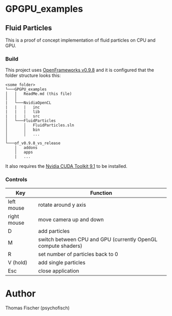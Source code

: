 # GPGPU_examples

## Fluid Particles
This is a proof of concept implementation of fluid particles on CPU and GPU.

### Build
This project uses [OpenFrameworks v0.9.8](http://openframeworks.cc/versions/v0.9.8/of_v0.9.8_vs_release.zip) and it is configured that the folder structure looks this:
```
<some folder>
└───GPGPU_examples
│   │   ReadMe.md (this file)
│   │
|   └───NvidiaOpenCL
|   |   |   inc
|   |   |   lib
|   |   |   src
│   └───FluidParticles
│       │   FluidParticles.sln
│       │   bin
│       │   ...
│   
└───of_v0.9.8_vs_release
    │   addons
    │   apps
    |   ...
```

It also requires the [Nvidia CUDA Toolkit 9.1](https://developer.nvidia.com/cuda-downloads) to be installed.

### Controls
| Key        | Function         
| ---------- |-------------|
| left mouse | rotate around y axis |
| right mouse | move camera up and down |
| D | add particles |
| M | switch between CPU and GPU (currently OpenGL compute shaders) |
| R | set number of particles back to 0 |
| V (hold) | add single particles |
| Esc | close application |

# Author
Thomas Fischer (psychofisch)
